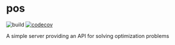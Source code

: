 # pos
![build](https://github.com/mschli/pos/workflows/build/badge.svg)
[![codecov](https://codecov.io/gh/mschli/pos/branch/main/graph/badge.svg?token=VIJ0ABM7FX)](https://codecov.io/gh/mschli/pos)

A simple server providing an API for solving optimization problems
